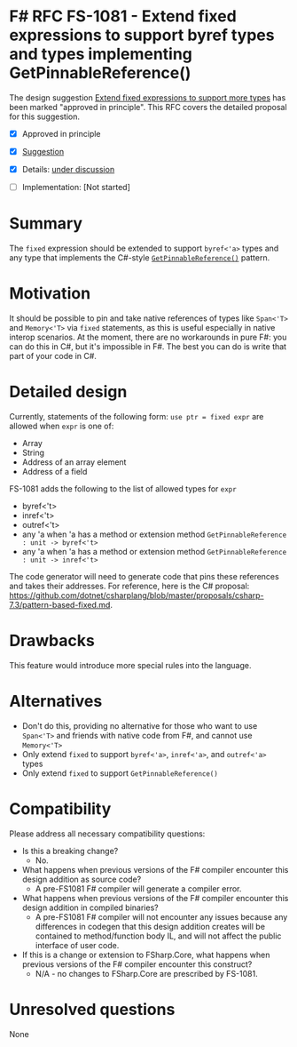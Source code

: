 # F# RFC FS-1081 - Extend fixed expressions to support byref types and types implementing GetPinnableReference()


The design suggestion [Extend fixed expressions to support more types](https://github.com/fsharp/fslang-suggestions/issues/761) has been marked "approved in principle".
This RFC covers the detailed proposal for this suggestion.

* [x] Approved in principle
* [x] [Suggestion](https://github.com/fsharp/fslang-suggestions/issues/761)
* [x] Details: [under discussion](https://github.com/fsharp/fslang-design/issues/421)
* [ ] Implementation: [Not started]


# Summary
[summary]: #summary

The `fixed` expression should be extended to support `byref<'a>` types and any type that implements the C#-style [`GetPinnableReference()`](https://docs.microsoft.com/en-us/dotnet/csharp/language-reference/proposals/csharp-7.3/pattern-based-fixed) pattern.

# Motivation
[motivation]: #motivation

It should be possible to pin and take native references of types like `Span<'T>` and `Memory<'T>` via `fixed` statements, as this is useful especially in native interop scenarios. At the moment, there are no workarounds in pure F#: you can do this in C#, but it's impossible in F#. The best you can do is write that part of your code in C#.

# Detailed design
[design]: #detailed-design

Currently, statements of the following form: `use ptr = fixed expr` are allowed when `expr` is one of:
* Array
* String
* Address of an array element
* Address of a field

FS-1081 adds the following to the list of allowed types for `expr`
* byref<'t>
* inref<'t>
* outref<'t>
* any 'a when 'a has a method or extension method `GetPinnableReference : unit -> byref<'t>`
* any 'a when 'a has a method or extension method `GetPinnableReference : unit -> inref<'t>`

The code generator will need to generate code that pins these references and takes their addresses. For reference, here is the C# proposal: https://github.com/dotnet/csharplang/blob/master/proposals/csharp-7.3/pattern-based-fixed.md.

# Drawbacks
[drawbacks]: #drawbacks

This feature would introduce more special rules into the language.

# Alternatives
[alternatives]: #alternatives

- Don't do this, providing no alternative for those who want to use `Span<'T>` and friends with native code from F#, and cannot use `Memory<'T>`
- Only extend `fixed` to support `byref<'a>`, `inref<'a>`, and `outref<'a>` types
- Only extend `fixed` to support `GetPinnableReference()`
  
# Compatibility
[compatibility]: #compatibility

Please address all necessary compatibility questions:
* Is this a breaking change?
  * No.
* What happens when previous versions of the F# compiler encounter this design addition as source code?
  * A pre-FS1081 F# compiler will generate a compiler error.
* What happens when previous versions of the F# compiler encounter this design addition in compiled binaries?
  * A pre-FS1081 F# compiler will not encounter any issues because any differences in codegen that this design addition creates will be contained to method/function body IL, and will not affect the public interface of user code.
* If this is a change or extension to FSharp.Core, what happens when previous versions of the F# compiler encounter this construct?
  * N/A - no changes to FSharp.Core are prescribed by FS-1081.

# Unresolved questions
[unresolved]: #unresolved-questions

None
